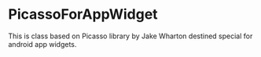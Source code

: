 PicassoForAppWidget
===================

This is class based on Picasso library by Jake Wharton destined special for android app widgets.
